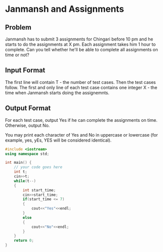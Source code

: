 # Janmansh and Assignments
## Problem
Janmansh has to submit 3 assignments for Chingari before 10 pm and he starts to do the assignments at X pm. Each assignment takes him 1 hour to complete. Can you tell whether he'll be able to complete all assignments on time or not?

## Input Format
The first line will contain T - the number of test cases. Then the test cases follow.
The first and only line of each test case contains one integer X - the time when Janmansh starts doing the assignemnts.
## Output Format
For each test case, output Yes if he can complete the assignments on time. Otherwise, output No.

You may print each character of Yes and No in uppercase or lowercase (for example, yes, yEs, YES will be considered identical).

```cpp
#include <iostream>
using namespace std;

int main() {
	// your code goes here
	int t;
	cin>>t;
	while(t--)
	{
	    int start_time;
	    cin>>start_time;
	    if(start_time <= 7)
	    {
	        cout<<"Yes"<<endl;
	    }
	    else
	    {
	        cout<<"No"<<endl;
	    }
	}
	return 0;
}
```